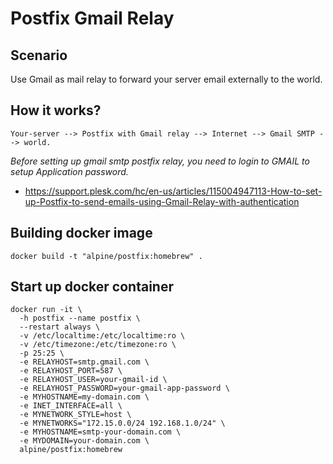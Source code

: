 # Postfix Gmail Relay 

## Scenario
Use Gmail as mail relay to forward your server email externally to the world.

## How it works?
```
Your-server --> Postfix with Gmail relay --> Internet --> Gmail SMTP --> world.
```

*Before setting up gmail smtp postfix relay, you need to login to GMAIL to setup Application password.*
 * https://support.plesk.com/hc/en-us/articles/115004947113-How-to-set-up-Postfix-to-send-emails-using-Gmail-Relay-with-authentication

## Building docker image
```
docker build -t "alpine/postfix:homebrew" .
```

## Start up docker container
```
docker run -it \
  -h postfix --name postfix \
  --restart always \
  -v /etc/localtime:/etc/localtime:ro \
  -v /etc/timezone:/etc/timezone:ro \
  -p 25:25 \
  -e RELAYHOST=smtp.gmail.com \
  -e RELAYHOST_PORT=587 \
  -e RELAYHOST_USER=your-gmail-id \
  -e RELAYHOST_PASSWORD=your-gmail-app-password \
  -e MYHOSTNAME=my-domain.com \
  -e INET_INTERFACE=all \
  -e MYNETWORK_STYLE=host \
  -e MYNETWORKS="172.15.0.0/24 192.168.1.0/24" \
  -e MYHOSTNAME=smtp-your-domain.com \
  -e MYDOMAIN=your-domain.com \
  alpine/postfix:homebrew 

```
